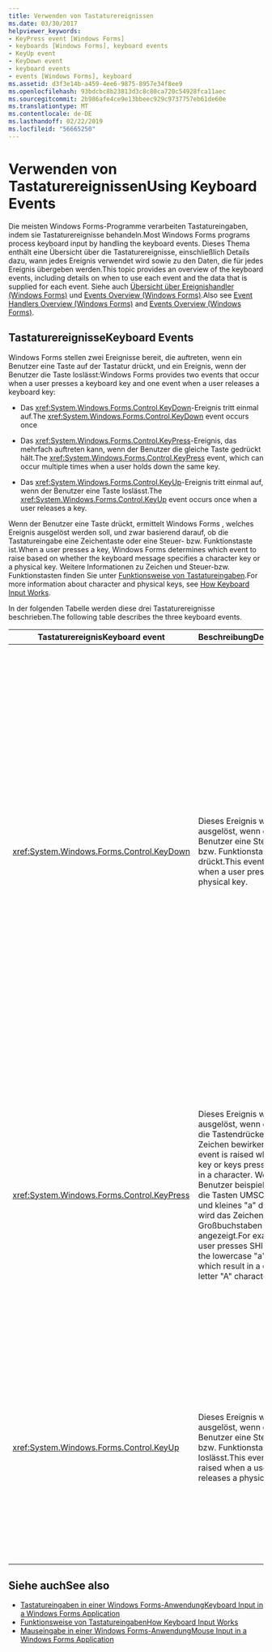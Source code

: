 ```yaml
---
title: Verwenden von Tastaturereignissen
ms.date: 03/30/2017
helpviewer_keywords:
- KeyPress event [Windows Forms]
- keyboards [Windows Forms], keyboard events
- KeyUp event
- KeyDown event
- keyboard events
- events [Windows Forms], keyboard
ms.assetid: d3f3e14b-a459-4ee6-9875-8957e34f8ee9
ms.openlocfilehash: 93bdcbc8b23813d3c8c80ca720c54928fca11aec
ms.sourcegitcommit: 2b986afe4ce9e13bbeec929c9737757eb61de60e
ms.translationtype: MT
ms.contentlocale: de-DE
ms.lasthandoff: 02/22/2019
ms.locfileid: "56665250"
---
```

# <a name="using-keyboard-events"></a><span data-ttu-id="0918f-102">Verwenden von Tastaturereignissen</span><span class="sxs-lookup"><span data-stu-id="0918f-102">Using Keyboard Events</span></span>
<span data-ttu-id="0918f-103">Die meisten Windows Forms-Programme verarbeiten Tastatureingaben, indem sie Tastaturereignisse behandeln.</span><span class="sxs-lookup"><span data-stu-id="0918f-103">Most Windows Forms programs process keyboard input by handling the keyboard events.</span></span> <span data-ttu-id="0918f-104">Dieses Thema enthält eine Übersicht über die Tastaturereignisse, einschließlich Details dazu, wann jedes Ereignis verwendet wird sowie zu den Daten, die für jedes Ereignis übergeben werden.</span><span class="sxs-lookup"><span data-stu-id="0918f-104">This topic provides an overview of the keyboard events, including details on when to use each event and the data that is supplied for each event.</span></span>  <span data-ttu-id="0918f-105">Siehe auch [Übersicht über Ereignishandler (Windows Forms)](event-handlers-overview-windows-forms.md) und [Events Overview (Windows Forms)](events-overview-windows-forms.md).</span><span class="sxs-lookup"><span data-stu-id="0918f-105">Also see [Event Handlers Overview (Windows Forms)](event-handlers-overview-windows-forms.md) and [Events Overview (Windows Forms)](events-overview-windows-forms.md).</span></span>  
  
## <a name="keyboard-events"></a><span data-ttu-id="0918f-106">Tastaturereignisse</span><span class="sxs-lookup"><span data-stu-id="0918f-106">Keyboard Events</span></span>  
 <span data-ttu-id="0918f-107">Windows Forms stellen zwei Ereignisse bereit, die auftreten, wenn ein Benutzer eine Taste auf der Tastatur drückt, und ein Ereignis, wenn der Benutzer die Taste loslässt:</span><span class="sxs-lookup"><span data-stu-id="0918f-107">Windows Forms provides two events that occur when a user presses a keyboard key and one event when a user releases a keyboard key:</span></span>  
  
-   <span data-ttu-id="0918f-108">Das <xref:System.Windows.Forms.Control.KeyDown>-Ereignis tritt einmal auf.</span><span class="sxs-lookup"><span data-stu-id="0918f-108">The <xref:System.Windows.Forms.Control.KeyDown> event occurs once</span></span>  
  
-   <span data-ttu-id="0918f-109">Das <xref:System.Windows.Forms.Control.KeyPress>-Ereignis, das mehrfach auftreten kann, wenn der Benutzer die gleiche Taste gedrückt hält.</span><span class="sxs-lookup"><span data-stu-id="0918f-109">The <xref:System.Windows.Forms.Control.KeyPress> event, which can occur multiple times when a user holds down the same key.</span></span>  
  
-   <span data-ttu-id="0918f-110">Das <xref:System.Windows.Forms.Control.KeyUp>-Ereignis tritt einmal auf, wenn der Benutzer eine Taste loslässt.</span><span class="sxs-lookup"><span data-stu-id="0918f-110">The <xref:System.Windows.Forms.Control.KeyUp> event occurs once when a user releases a key.</span></span>  
  
 <span data-ttu-id="0918f-111">Wenn der Benutzer eine Taste drückt, ermittelt Windows Forms , welches Ereignis ausgelöst werden soll, und zwar basierend darauf, ob die Tastatureingabe eine Zeichentaste oder eine Steuer- bzw. Funktionstaste ist.</span><span class="sxs-lookup"><span data-stu-id="0918f-111">When a user presses a key, Windows Forms determines which event to raise based on whether the keyboard message specifies a character key or a physical key.</span></span> <span data-ttu-id="0918f-112">Weitere Informationen zu Zeichen und Steuer-bzw. Funktionstasten finden Sie unter [Funktionsweise von Tastatureingaben](../../../docs/framework/winforms/how-keyboard-input-works.md).</span><span class="sxs-lookup"><span data-stu-id="0918f-112">For more information about character and physical keys, see [How Keyboard Input Works](../../../docs/framework/winforms/how-keyboard-input-works.md).</span></span>  
  
 <span data-ttu-id="0918f-113">In der folgenden Tabelle werden diese drei Tastaturereignisse beschrieben.</span><span class="sxs-lookup"><span data-stu-id="0918f-113">The following table describes the three keyboard events.</span></span>  
  
|<span data-ttu-id="0918f-114">Tastaturereignis</span><span class="sxs-lookup"><span data-stu-id="0918f-114">Keyboard event</span></span>|<span data-ttu-id="0918f-115">Beschreibung</span><span class="sxs-lookup"><span data-stu-id="0918f-115">Description</span></span>|<span data-ttu-id="0918f-116">Ergebnisse</span><span class="sxs-lookup"><span data-stu-id="0918f-116">Results</span></span>|  
|--------------------|-----------------|-------------|  
|<xref:System.Windows.Forms.Control.KeyDown>|<span data-ttu-id="0918f-117">Dieses Ereignis wird ausgelöst, wenn der Benutzer eine Steuer- bzw. Funktionstaste drückt.</span><span class="sxs-lookup"><span data-stu-id="0918f-117">This event is raised when a user presses a physical key.</span></span>|<span data-ttu-id="0918f-118">Der Handler für <xref:System.Windows.Forms.Control.KeyDown> erhält Folgendes:</span><span class="sxs-lookup"><span data-stu-id="0918f-118">The handler for <xref:System.Windows.Forms.Control.KeyDown> receives:</span></span><br /><br /> <ul><li><span data-ttu-id="0918f-119">Einen <xref:System.Windows.Forms.KeyEventArgs>-Parameter, der die <xref:System.Windows.Forms.KeyEventArgs.KeyCode%2A>-Eigenschaft bereitstellt (womit eine Steuer- oder Funktionstaste angegeben wird).</span><span class="sxs-lookup"><span data-stu-id="0918f-119">A <xref:System.Windows.Forms.KeyEventArgs> parameter, which provides the <xref:System.Windows.Forms.KeyEventArgs.KeyCode%2A> property (which specifies a physical keyboard button).</span></span></li><li><span data-ttu-id="0918f-120">Die <xref:System.Windows.Forms.KeyEventArgs.Modifiers%2A>-Eigenschaft (UMSCHALT, STRG oder ALT).</span><span class="sxs-lookup"><span data-stu-id="0918f-120">The <xref:System.Windows.Forms.KeyEventArgs.Modifiers%2A> property (SHIFT, CTRL, or ALT).</span></span></li><li><span data-ttu-id="0918f-121">Die <xref:System.Windows.Forms.KeyEventArgs.KeyData%2A>-Eigenschaft (wodurch der Tastencode und der Modifizierer kombiniert werden).</span><span class="sxs-lookup"><span data-stu-id="0918f-121">The <xref:System.Windows.Forms.KeyEventArgs.KeyData%2A> property (which combines the key code and modifier).</span></span> <span data-ttu-id="0918f-122">Der <xref:System.Windows.Forms.KeyEventArgs>-Parameter stellt zudem Folgendes bereit:</span><span class="sxs-lookup"><span data-stu-id="0918f-122">The <xref:System.Windows.Forms.KeyEventArgs> parameter also provides:</span></span><br /><br /> <ul><li><span data-ttu-id="0918f-123">Die <xref:System.Windows.Forms.KeyEventArgs.Handled%2A>-Eigenschaft, die festgelegt werden kann, um zu verhindert, dass das zugrunde liegende Steuerelement auf den Tastendruck reagiert.</span><span class="sxs-lookup"><span data-stu-id="0918f-123">The <xref:System.Windows.Forms.KeyEventArgs.Handled%2A> property, which can be set to prevent the underlying control from receiving the key.</span></span></li><li><span data-ttu-id="0918f-124">Die <xref:System.Windows.Forms.KeyEventArgs.SuppressKeyPress%2A>-Eigenschaft, die verwendet werden kann, um <xref:System.Windows.Forms.Control.KeyPress>- und <xref:System.Windows.Forms.Control.KeyUp>-Eigenschaften für diesen Tastendruck zu unterdrücken.</span><span class="sxs-lookup"><span data-stu-id="0918f-124">The <xref:System.Windows.Forms.KeyEventArgs.SuppressKeyPress%2A> property, which can be used to suppress the <xref:System.Windows.Forms.Control.KeyPress> and <xref:System.Windows.Forms.Control.KeyUp> events for that keystroke.</span></span></li></ul></li></ul>|  
|<xref:System.Windows.Forms.Control.KeyPress>|<span data-ttu-id="0918f-125">Dieses Ereignis wird ausgelöst, wenn der oder die Tastendrücke ein Zeichen bewirken.</span><span class="sxs-lookup"><span data-stu-id="0918f-125">This event is raised when the key or keys pressed result in a character.</span></span> <span data-ttu-id="0918f-126">Wenn der Benutzer beispielsweise die Tasten UMSCHALT und kleines "a" drückt, wird das Zeichen "A" in Großbuchstaben angezeigt.</span><span class="sxs-lookup"><span data-stu-id="0918f-126">For example, a user presses SHIFT and the lowercase "a" keys, which result in a capital letter "A" character.</span></span>|<span data-ttu-id="0918f-127"><xref:System.Windows.Forms.Control.KeyPress> wird nach <xref:System.Windows.Forms.Control.KeyDown> ausgelöst.</span><span class="sxs-lookup"><span data-stu-id="0918f-127"><xref:System.Windows.Forms.Control.KeyPress> is raised after <xref:System.Windows.Forms.Control.KeyDown>.</span></span><br /><br /> <ul><li><span data-ttu-id="0918f-128">Der Handler für <xref:System.Windows.Forms.Control.KeyPress> erhält Folgendes:</span><span class="sxs-lookup"><span data-stu-id="0918f-128">The handler for <xref:System.Windows.Forms.Control.KeyPress> receives:</span></span></li><li><span data-ttu-id="0918f-129">Einen <xref:System.Windows.Forms.KeyPressEventArgs>-Parameter, der den Zeichencode der gedrückten Taste enthält.</span><span class="sxs-lookup"><span data-stu-id="0918f-129">A <xref:System.Windows.Forms.KeyPressEventArgs> parameter, which contains the character code of the key that was pressed.</span></span> <span data-ttu-id="0918f-130">Dieser Zeichencode ist für jede Kombination aus Zeichentaste und Modifizierertaste eindeutig.</span><span class="sxs-lookup"><span data-stu-id="0918f-130">This character code is unique for every combination of a character key and a modifier key.</span></span><br /><br />     <span data-ttu-id="0918f-131">So generiert die Taste "A" beispielsweise:</span><span class="sxs-lookup"><span data-stu-id="0918f-131">For example, the "A" key will generate:</span></span><br /><br /> <ul><li><span data-ttu-id="0918f-132">Den Zeichencode 65 in Verbindung mit der UMSCHALT-TASTE, oder</span><span class="sxs-lookup"><span data-stu-id="0918f-132">The character code 65, if it is pressed with the SHIFT key</span></span></li><li><span data-ttu-id="0918f-133">97 in Verbindung mit der FESTSTELLTASTE, wenn diese allein gedrückt wird,</span><span class="sxs-lookup"><span data-stu-id="0918f-133">Or the CAPS LOCK key, 97 if it is pressed by itself,</span></span></li><li><span data-ttu-id="0918f-134">und 1, wenn sie zusammen mit der STRG-TASTE gedrückt wird.</span><span class="sxs-lookup"><span data-stu-id="0918f-134">And 1, if it is pressed with the CTRL key.</span></span></li></ul></li></ul>|  
|<xref:System.Windows.Forms.Control.KeyUp>|<span data-ttu-id="0918f-135">Dieses Ereignis wird ausgelöst, wenn der Benutzer eine Steuer- bzw. Funktionstaste loslässt.</span><span class="sxs-lookup"><span data-stu-id="0918f-135">This event is raised when a user releases a physical key.</span></span>|<span data-ttu-id="0918f-136">Der Handler für <xref:System.Windows.Forms.Control.KeyUp> erhält Folgendes:</span><span class="sxs-lookup"><span data-stu-id="0918f-136">The handler for <xref:System.Windows.Forms.Control.KeyUp> receives:</span></span><br /><br /> <ul><li><span data-ttu-id="0918f-137">Einen <xref:System.Windows.Forms.KeyEventArgs>-Parameter.</span><span class="sxs-lookup"><span data-stu-id="0918f-137">A <xref:System.Windows.Forms.KeyEventArgs> parameter:</span></span><br /><br /> <ul><li><span data-ttu-id="0918f-138">Dieser stellt die <xref:System.Windows.Forms.KeyEventArgs.KeyCode%2A>-Eigenschaft bereit (womit eine Steuer- oder Funktionstaste angegeben wird).</span><span class="sxs-lookup"><span data-stu-id="0918f-138">Which provides the <xref:System.Windows.Forms.KeyEventArgs.KeyCode%2A> property (which specifies a physical keyboard button).</span></span></li><li><span data-ttu-id="0918f-139">Die <xref:System.Windows.Forms.KeyEventArgs.Modifiers%2A>-Eigenschaft (UMSCHALT, STRG oder ALT).</span><span class="sxs-lookup"><span data-stu-id="0918f-139">The <xref:System.Windows.Forms.KeyEventArgs.Modifiers%2A> property (SHIFT, CTRL, or ALT).</span></span></li><li><span data-ttu-id="0918f-140">Die <xref:System.Globalization.SortKey.KeyData%2A>-Eigenschaft (wodurch der Tastencode und der Modifizierer kombiniert werden).</span><span class="sxs-lookup"><span data-stu-id="0918f-140">The <xref:System.Globalization.SortKey.KeyData%2A> property (which combines the key code and modifier).</span></span></li></ul></li></ul>|  
  
## <a name="see-also"></a><span data-ttu-id="0918f-141">Siehe auch</span><span class="sxs-lookup"><span data-stu-id="0918f-141">See also</span></span>
- [<span data-ttu-id="0918f-142">Tastatureingaben in einer Windows Forms-Anwendung</span><span class="sxs-lookup"><span data-stu-id="0918f-142">Keyboard Input in a Windows Forms Application</span></span>](../../../docs/framework/winforms/keyboard-input-in-a-windows-forms-application.md)
- [<span data-ttu-id="0918f-143">Funktionsweise von Tastatureingaben</span><span class="sxs-lookup"><span data-stu-id="0918f-143">How Keyboard Input Works</span></span>](../../../docs/framework/winforms/how-keyboard-input-works.md)
- [<span data-ttu-id="0918f-144">Mauseingabe in einer Windows Forms-Anwendung</span><span class="sxs-lookup"><span data-stu-id="0918f-144">Mouse Input in a Windows Forms Application</span></span>](../../../docs/framework/winforms/mouse-input-in-a-windows-forms-application.md)
